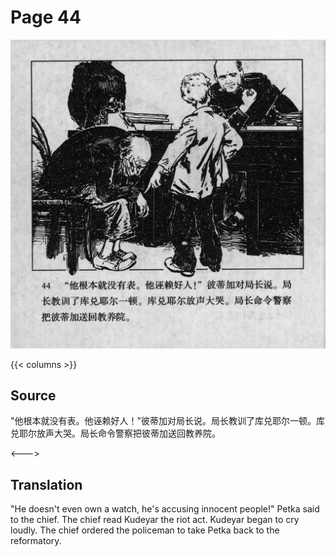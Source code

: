 # Page 44

 ![biao page](./../../../images/biao/seifert0726_biao_0048_044.jpg)

{{< columns >}}

## Source

"他根本就没有表。他诬赖好人！"彼蒂加对局长说。局长教训了库兑耶尔一顿。库兑耶尔放声大哭。局长命令警察把彼蒂加送回教养院。

<--->

## Translation

"He doesn't even own a watch, he's accusing innocent people!" Petka said to the chief. The chief read Kudeyar the riot act. Kudeyar began to cry loudly. The chief ordered the policeman to take Petka back to the reformatory.